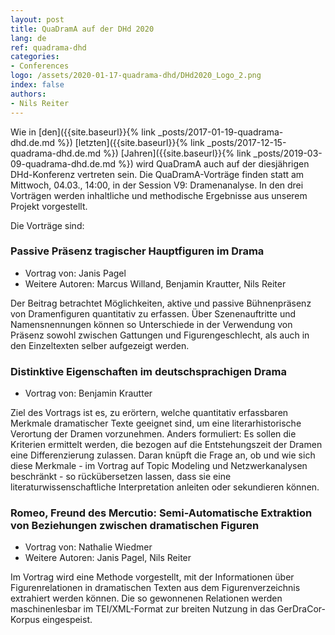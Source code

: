 ```yaml
---
layout: post
title: QuaDramA auf der DHd 2020
lang: de
ref: quadrama-dhd
categories:
- Conferences
logo: /assets/2020-01-17-quadrama-dhd/DHd2020_Logo_2.png
index: false
authors:
- Nils Reiter
---
```


Wie in [den]({{site.baseurl}}{% link _posts/2017-01-19-quadrama-dhd.de.md %}) [letzten]({{site.baseurl}}{% link _posts/2017-12-15-quadrama-dhd.de.md %}) [Jahren]({{site.baseurl}}{% link _posts/2019-03-09-quadrama-dhd.de.md %}) wird QuaDramA auch auf der diesjährigen DHd-Konferenz vertreten sein. Die QuaDramA-Vorträge finden statt am Mittwoch, 04.03., 14:00, in der Session V9: Dramenanalyse. In den drei Vorträgen werden inhaltliche und methodische Ergebnisse aus unserem Projekt vorgestellt. 

Die Vorträge sind:

### Passive Präsenz tragischer Hauptfiguren im Drama

- Vortrag von: Janis Pagel
- Weitere Autoren: Marcus Willand, Benjamin Krautter, Nils Reiter

Der Beitrag
betrachtet Möglichkeiten, aktive und passive Bühnenpräsenz von Dramenfiguren
quantitativ zu erfassen. Über Szenenauftritte und Namensnennungen können
so Unterschiede in der Verwendung von Präsenz sowohl zwischen Gattungen
und Figurengeschlecht, als auch in den Einzeltexten selber
aufgezeigt werden.

### Distinktive Eigenschaften im deutschsprachigen Drama

- Vortrag von: Benjamin Krautter

Ziel des Vortrags ist es, zu erörtern, welche quantitativ erfassbaren Merkmale dramatischer Texte geeignet sind, um eine literarhistorische Verortung der Dramen vorzunehmen. Anders formuliert: Es sollen die Kriterien ermittelt werden, die bezogen auf die Entstehungszeit der Dramen eine Differenzierung zulassen. Daran knüpft die Frage an, ob und wie sich diese Merkmale - im Vortrag auf Topic Modeling und Netzwerkanalysen beschränkt - so rückübersetzen lassen, dass sie eine literaturwissenschaftliche Interpretation anleiten oder sekundieren können.


### Romeo, Freund des Mercutio: Semi-Automatische Extraktion von Beziehungen zwischen dramatischen Figuren

- Vortrag von: Nathalie Wiedmer
- Weitere Autoren: Janis Pagel, Nils Reiter 

Im Vortrag wird eine Methode vorgestellt, mit der Informationen über Figurenrelationen in dramatischen Texten aus dem Figurenverzeichnis extrahiert werden können. Die so gewonnenen Relationen werden maschinenlesbar im TEI/XML-Format zur breiten Nutzung in das GerDraCor-Korpus eingespeist.